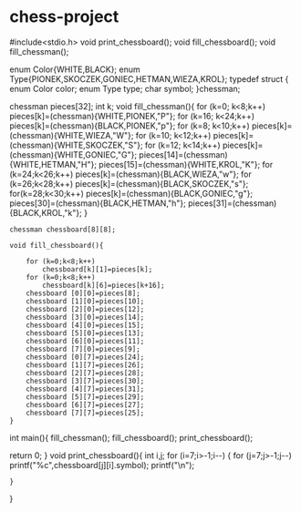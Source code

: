 # chess-project
#include<stdio.h>
void print_chessboard();
void fill_chessboard();
void fill_chessman();
	
enum Color{WHITE,BLACK};
enum Type{PIONEK,SKOCZEK,GONIEC,HETMAN,WIEZA,KROL};
typedef struct 
{
	enum Color color;
	enum Type type;
	char symbol;
}chessman;

chessman pieces[32];
int k;
void fill_chessman(){
	for  (k=0; k<8;k++)
		pieces[k]=(chessman){WHITE,PIONEK,"P"};
	for  (k=16; k<24;k++)
		pieces[k]=(chessman){BLACK,PIONEK,"p"};
	for (k=8; k<10;k++)
		pieces[k]=(chessman){WHITE,WIEZA,"W"};
	for (k=10; k<12;k++)
		pieces[k]=(chessman){WHITE,SKOCZEK,"S"};
	for (k=12; k<14;k++)
		pieces[k]=(chessman){WHITE,GONIEC,"G"};
	pieces[14]=(chessman){WHITE,HETMAN,"H"};
	pieces[15]=(chessman){WHITE,KROL,"K"};
	for (k=24;k<26;k++)
		pieces[k]=(chessman){BLACK,WIEZA,"w"};
	for (k=26;k<28;k++)
		pieces[k]=(chessman){BLACK,SKOCZEK,"s"};
	for(k=28;k<30;k++)
		pieces[k]=(chessman){BLACK,GONIEC,"g"};
	pieces[30]=(chessman){BLACK,HETMAN,"h"};
	pieces[31]=(chessman){BLACK,KROL,"k"};
}
	
	chessman chessboard[8][8];
	
	void fill_chessboard(){
		
		for (k=0;k<8;k++)
			chessboard[k][1]=pieces[k];
		for (k=0;k<8;k++)
			chessboard[k][6]=pieces[k+16];
		chessboard [0][0]=pieces[8];
		chessboard [1][0]=pieces[10];
		chessboard [2][0]=pieces[12];
		chessboard [3][0]=pieces[14];
		chessboard [4][0]=pieces[15];
		chessboard [5][0]=pieces[13];
		chessboard [6][0]=pieces[11];
		chessboard [7][0]=pieces[9];
		chessboard [0][7]=pieces[24];
		chessboard [1][7]=pieces[26];
		chessboard [2][7]=pieces[28];
		chessboard [3][7]=pieces[30];
		chessboard [4][7]=pieces[31];
		chessboard [5][7]=pieces[29];
		chessboard [6][7]=pieces[27];
		chessboard [7][7]=pieces[25];
	}
	
int main(){
	fill_chessman();
	fill_chessboard();
	print_chessboard();

return 0;
}
void print_chessboard(){
	int i,j;
	for (i=7;i>-1;i--)
	{
		for (j=7;j>-1;j--)
			printf("%c",chessboard[j][i].symbol);
		printf("\n");
		
	}
}
